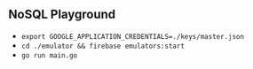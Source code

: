 ## NoSQL Playground

- `export GOOGLE_APPLICATION_CREDENTIALS=./keys/master.json`
- `cd ./emulator && firebase emulators:start`
- `go run main.go`
